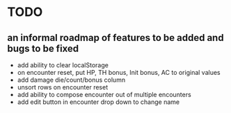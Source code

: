 # TODO
## an informal roadmap of features to be added and bugs to be fixed
* add ability to clear localStorage
* on encounter reset, put HP, TH bonus, Init bonus, AC to original values
* add damage die/count/bonus column
* unsort rows on encounter reset
* add ability to compose encounter out of multiple encounters
* add edit button in encounter drop down to change name

